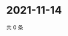 # 2021-11-14

共 0 条

<!-- BEGIN WEIBO -->
<!-- 最后更新时间 Sun Nov 14 2021 17:01:04 GMT+0800 (China Standard Time) -->

<!-- END WEIBO -->
